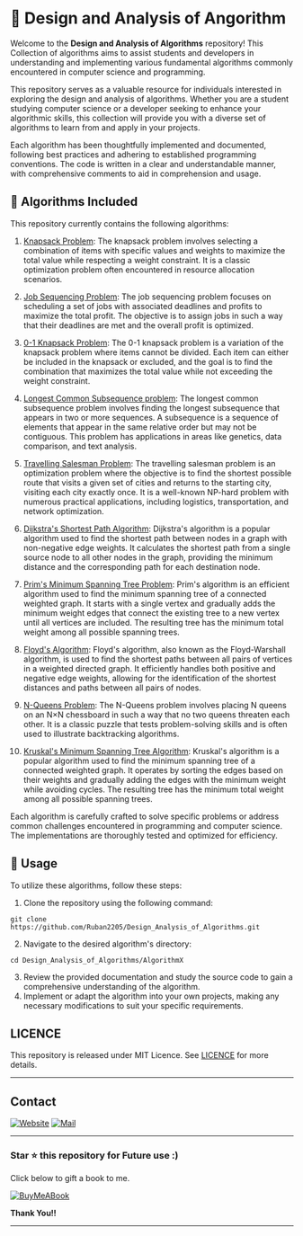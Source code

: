 # 👋 Design and Analysis of Angorithm

Welcome to the **Design and Analysis of Algorithms** repository! This Collection of algorithms aims to assist students and developers in understanding and implementing various fundamental algorithms commonly encountered in computer science and programming. 

This repository serves as a valuable resource for individuals interested in exploring the design and analysis of algorithms. Whether you are a student studying computer science or a developer seeking to enhance your algorithmic skills, this collection will provide you with a diverse set of algorithms to learn from and apply in your projects.

Each algorithm has been thoughtfully implemented and documented, following best practices and adhering to established programming conventions. The code is written in a clear and understandable manner, with comprehensive comments to aid in comprehension and usage.


## 🧩 Algorithms Included 

This repository currently contains the following algorithms:

1) [Knapsack Problem](/01_KnapSack_problem.py):
The knapsack problem involves selecting a combination of items with specific values and weights to maximize the total value while respecting a weight constraint. It is a classic optimization problem often encountered in resource allocation scenarios.

2) [Job Sequencing Problem](02_Job_Sequencing.py):
The job sequencing problem focuses on scheduling a set of jobs with associated deadlines and profits to maximize the total profit. The objective is to assign jobs in such a way that their deadlines are met and the overall profit is optimized.

3) [0-1 Knapsack Problem](03_0~1-Knapsack_problem.py):
The 0-1 knapsack problem is a variation of the knapsack problem where items cannot be divided. Each item can either be included in the knapsack or excluded, and the goal is to find the combination that maximizes the total value while not exceeding the weight constraint.
 
4) [Longest Common Subsequence problem](04_Longest_Common_Subsequence.py):
The longest common subsequence problem involves finding the longest subsequence that appears in two or more sequences. A subsequence is a sequence of elements that appear in the same relative order but may not be contiguous. This problem has applications in areas like genetics, data comparison, and text analysis. 
 
5) [Travelling Salesman Problem](05_Travelling_Salesman.py):
The travelling salesman problem is an optimization problem where the objective is to find the shortest possible route that visits a given set of cities and returns to the starting city, visiting each city exactly once. It is a well-known NP-hard problem with numerous practical applications, including logistics, transportation, and network optimization.

6) [Dijkstra's Shortest Path Algorithm](06_Dijstra_shortest_path.py):
Dijkstra's algorithm is a popular algorithm used to find the shortest path between nodes in a graph with non-negative edge weights. It calculates the shortest path from a single source node to all other nodes in the graph, providing the minimum distance and the corresponding path for each destination node.

7) [Prim's Minimum Spanning Tree Problem](07_Prims_Minimum_Spanning_Tree.py):
Prim's algorithm is an efficient algorithm used to find the minimum spanning tree of a connected weighted graph. It starts with a single vertex and gradually adds the minimum weight edges that connect the existing tree to a new vertex until all vertices are included. The resulting tree has the minimum total weight among all possible spanning trees.

8) [Floyd's Algorithm](08_Floyd's_algorithm.py):
Floyd's algorithm, also known as the Floyd-Warshall algorithm, is used to find the shortest paths between all pairs of vertices in a weighted directed graph. It efficiently handles both positive and negative edge weights, allowing for the identification of the shortest distances and paths between all pairs of nodes.

9) [N-Queens Problem](09_n_queens_problem.py):
The N-Queens problem involves placing N queens on an N×N chessboard in such a way that no two queens threaten each other. It is a classic puzzle that tests problem-solving skills and is often used to illustrate backtracking algorithms.

10) [Kruskal's Minimum Spanning Tree Algorithm](10_Kruskal_MST.py):
Kruskal's algorithm is a popular algorithm used to find the minimum spanning tree of a connected weighted graph. It operates by sorting the edges based on their weights and gradually adding the edges with the minimum weight while avoiding cycles. The resulting tree has the minimum total weight among all possible spanning trees.

Each algorithm is carefully crafted to solve specific problems or address common challenges encountered in programming and computer science. The implementations are thoroughly tested and optimized for efficiency.


## 🚀 Usage

To utilize these algorithms, follow these steps:

1. Clone the repository using the following command:
```
git clone https://github.com/Ruban2205/Design_Analysis_of_Algorithms.git
```

2. Navigate to the desired algorithm's directory:
```
cd Design_Analysis_of_Algorithms/AlgorithmX
```

3. Review the provided documentation and study the source code to gain a comprehensive understanding of the algorithm.
4. Implement or adapt the algorithm into your own projects, making any necessary modifications to suit your specific requirements.

## LICENCE 

This repository is released under MIT Licence. See [LICENCE](/LICENCE) for more details. 


<hr/>

## Contact

[![Website](https://img.shields.io/badge/website-000000?style=for-the-badge&logo=About.me&logoColor=white)](https://rubangino.in/)
[![Mail](https://img.shields.io/badge/Gmail-D14836?style=for-the-badge&logo=gmail&logoColor=white)](mailto:info@rubangino.in)

<hr/>

### Star ⭐ this repository for Future use :)

Click below to gift a book to me.

[![BuyMeABook](https://img.shields.io/badge/Buy%20Me%20a%20Book-ffdd00?style=for-the-badge&logo=buy-me-a-book&logoColor=black)
](https://bit.ly/3M5jxLd)

**Thank You!!**

<hr/> 
